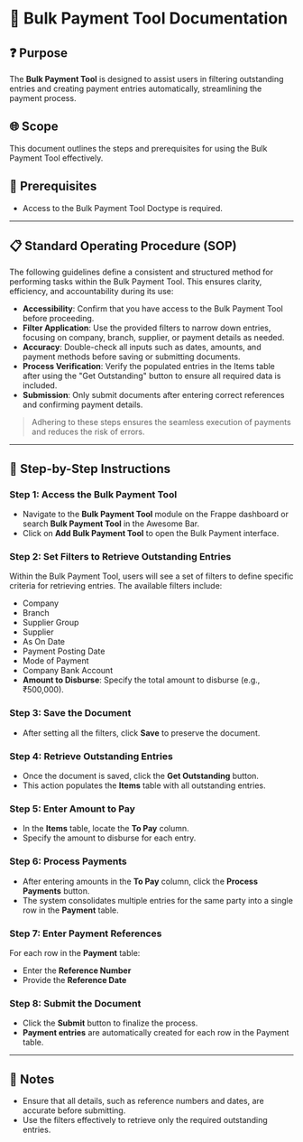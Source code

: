 # 📄 Bulk Payment Tool Documentation

## ❓ Purpose

The **Bulk Payment Tool** is designed to assist users in filtering outstanding entries and creating payment entries automatically, streamlining the payment process.

## 🌐 Scope

This document outlines the steps and prerequisites for using the Bulk Payment Tool effectively.

## 🔑 Prerequisites

- Access to the Bulk Payment Tool Doctype is required.

---

## 📋 Standard Operating Procedure (SOP)

The following guidelines define a consistent and structured method for performing tasks within the Bulk Payment Tool. This ensures clarity, efficiency, and accountability during its use:

- **Accessibility**: Confirm that you have access to the Bulk Payment Tool before proceeding.
- **Filter Application**: Use the provided filters to narrow down entries, focusing on company, branch, supplier, or payment details as needed.
- **Accuracy**: Double-check all inputs such as dates, amounts, and payment methods before saving or submitting documents.
- **Process Verification**: Verify the populated entries in the Items table after using the "Get Outstanding" button to ensure all required data is included.
- **Submission**: Only submit documents after entering correct references and confirming payment details.

> Adhering to these steps ensures the seamless execution of payments and reduces the risk of errors.

---

## 🧭 Step-by-Step Instructions

### Step 1: Access the Bulk Payment Tool

- Navigate to the **Bulk Payment Tool** module on the Frappe dashboard or search **Bulk Payment Tool** in the Awesome Bar.
- Click on **Add Bulk Payment Tool** to open the Bulk Payment interface.

### Step 2: Set Filters to Retrieve Outstanding Entries

Within the Bulk Payment Tool, users will see a set of filters to define specific criteria for retrieving entries. The available filters include:

- Company  
- Branch  
- Supplier Group  
- Supplier  
- As On Date  
- Payment Posting Date  
- Mode of Payment  
- Company Bank Account  
- **Amount to Disburse**: Specify the total amount to disburse (e.g., ₹500,000).

### Step 3: Save the Document

- After setting all the filters, click **Save** to preserve the document.

### Step 4: Retrieve Outstanding Entries

- Once the document is saved, click the **Get Outstanding** button.
- This action populates the **Items** table with all outstanding entries.

### Step 5: Enter Amount to Pay

- In the **Items** table, locate the **To Pay** column.
- Specify the amount to disburse for each entry.

### Step 6: Process Payments

- After entering amounts in the **To Pay** column, click the **Process Payments** button.
- The system consolidates multiple entries for the same party into a single row in the **Payment** table.

### Step 7: Enter Payment References

For each row in the **Payment** table:

- Enter the **Reference Number**
- Provide the **Reference Date**

### Step 8: Submit the Document

- Click the **Submit** button to finalize the process.
- **Payment entries** are automatically created for each row in the Payment table.

---

## 📜 Notes

- Ensure that all details, such as reference numbers and dates, are accurate before submitting.
- Use the filters effectively to retrieve only the required outstanding entries.

